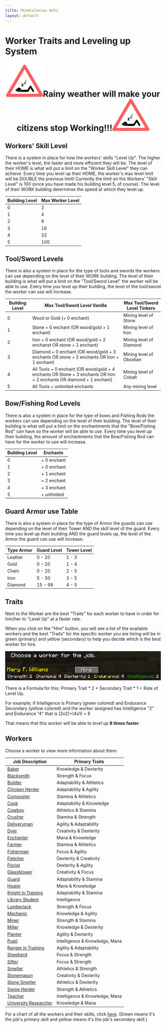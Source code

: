 ```yaml
---
title: MineColonies Wiki
layout: default
---
```

# Worker Traits and Leveling up System

<p style="text-align:center; font-size:20pt;"><img src="../../assets/images/tutorial/Sleep.png" alt="Sleep"><b>Rainy weather will make your citizens stop Working!!!</b><img src="../../assets/images/tutorial/Sleep.png" alt="Sleep"></p>

## Workers' Skill Level

There is a system in place for how the workers' skills "Level Up". The higher the worker's level, the faster and more efficient they will be. The level of their HOME is what will put a limit on the "Worker Skill Level" they can achieve. Every time you level up their HOME, the worker's max level limit will be DOUBLE the previous limit! Currently the limit on the Workers' "Skill Level" is 100 (once you have made his building level 5, of course). The level of their WORK building determines the speed at which they level up.

| Building Level | Max Worker Level |
| -------------- | ---------------- |
| 0              | 2                |
| 1              | 4                |
| 2              | 8                |
| 3              | 16               |
| 4              | 32               |
| 5              | 100              |

## Tool/Sword Levels

There is also a system in place for the type of tools and swords the workers can use depending on the level of their WORK building. The level of their building is what will put a limit on the "Tool/Sword Level" the worker will be able to use. Every time you level up their building, the level of the tool/sword the worker can use will increase.

| Building Level | Max Tool/Sword Level Vanilla | Max Tool/Sword Level Tinkers   |
| -------------- | ---------------------- | ------------------------ |
| 0              | Wood  or Gold (+ 0 enchant)    | Mining level of Stone    |
| 1              | Stone + 0 enchant (OR wood/gold + 1 enchant)  | Mining level of Iron     |
| 2              | Iron + 0 enchant  (OR wood/gold + 2 enchanst OR stone + 1 enchant)  | Mining level of Diamond  |
| 3              | Diamond + 0 enchant (OR wood/gold + 3 enchants OR stone + 2 enchants OR Iron + 1 enchant)  | Mining level of Obsidian |
| 4              | All Tools + 0 enchant (OR wood/gold + 4 enchants OR Stone + 3 enchants OR Iron + 2 enchants OR diamond + 1 enchant)  | Mining level of Cobalt   |
| 5              | All Tools + unlimited enchants  | Any mining level   |


## Bow/Fishing Rod Levels

There is also a system in place for the type of bows and Fishing Rods the workers can use depending on the level of their building. The level of their building is what will put a limit on the enchantments that the "Bow/Fishing Rod" can have so the worker will be able to use. Every time you level up their building, the amount of enchantments that the Bow/Fishing Rod can have for the worker to use will increase.

| Building Level | Enchants  |
| -------------- | ------------- |
| 0              | + 0 enchant   |
| 1              | + 0 enchant   |
| 2              | + 1 enchant   |
| 3              | + 2 enchant   |
| 4              | + 3 enchant   |
| 5              | + unlimited   |


## Guard Armor use Table

There is also a system in place for the type of Armor the guards can use depending on the level of their Tower AND the skill level of the guard. Every time you level up their building AND the guard levels up, the level of the Armor the guard can use will increase.

| Type Armor | Guard Level | Tower Level |
| ---------- | ----------- | ----------- |
| Leather    | 0 - 20      | 1 - 3       |
| Gold       | 0 - 20      | 1 - 4       |
| Chain      | 0 - 20      | 2 - 5       |
| Iron       | 5 - 30      | 3 - 5       |
| Diamond    | 15 - 99     | 4 - 5       |


## Traits

Next to the Worker are the best "Traits" for each worker to have in order for him/her to "Level Up" at a faster rate.

When you click on the "Hire" button, you will see a list of the available workers and the best "Traits" for the specific worker you are hiring will be in green (primary) and yellow (secondary) to help you decide which is the best worker for hire.

![Traits](../../assets/images/tutorial/traits.png)

There is a Formula for this: Primary Trait * 2 + Secondary Trait * 1 = Rate of Level Up.

For example; if Intelligence is Primary (green colored) and Endurance Secondary (yellow colored) and the worker assigned has Intelligence "2" and Endurance "4" that is (2x2)+(4x1) = 8

That means that this worker will be able to *level up* **8 times faster**.

## Workers

Choose a worker to view more information about them:

| Job Description                          | Primary Traits           |
| ---------------------------------------- | ------------------------ |
| [Baker](../workers/baker)                | Knowledge & Dexterity    |
| [Blacksmith](../workers/blacksmith)      | Strength & Focus         |
| [Builder](../workers/builder)            | Adaptability & Athletics |
| [Chicken Herder](../workers/chickenherder) | Adaptability & Agility |
| [Composter](../workers/composter)        | Stamina & Athletics      |
| [Cook](../workers/cook)                  | Adaptability & Knowledge |
| [Cowboy](../workers/cowboy)              | Athletics & Stamina      |
| [Crusher](../worker/crusher)             | Stamina & Strength       |
| [Deliveryman](../workers/deliveryman)    | Agility & Adaptability   |
| [Dyer](../workers/dyer)                  | Creativity & Dexterity   |
| [Enchanter](../workers/enchanter)        | Mana & Knowledge         |
| [Farmer](../workers/farmer)              | Stamina & Athletics      |
| [Fisherman](../workers/fisherman)        | Focus & Agility          |
| [Fletcher](../workers/fletcher)          | Dexterity & Creativity   |
| [Florist](../workers/florist)            | Dexterity & Agility      |
| [Glassblower](../workers/glassblower)    | Creativity & Focus       |
| [Guard](../workers/guard)                | Adaptability & Stamina   |
| [Healer](../workers/healer)              | Mana & Knowledge         |
| [Knight in Training](../workers/knightintraining) | Adaptability & Stamina   |
| [Library Student](../worker/librarystudent) | Intelligence          |
| [Lumberjack](../workers/lumberjack)      | Strength & Focus         |
| [Mechanic](../workers/mechanic)          | Knowledge & Agility      |
| [Miner](../workers/miner)                | Strength & Stamina       |
| [Miller](../workers/miller)              | Knowledge & Dexterity    |
| [Planter](../workers/planter)            | Agility & Dexterity      |
| [Pupil](../workers/pupil)                | Intelligence & Knowledge, Mana |
| [Ranger in Training](../workers/rangerintraining) | Agility & Adaptability   |
| [Shepherd](../workers/shepherd)          | Focus & Strength         |
| [Sifter](../workers/sifter)              | Focus & Strength         |
| [Smelter](../workers/smelter)            | Athletics & Strength     |
| [Stonemason](../workers/stonemason)      | Creativity & Dexterity   |
| [Stone Smelter](../workers/stonesmelter) | Athletics & Dexterity    |
| [Swine Herder](../workers/swineherder)   | Strength & Athletics     |
| [Teacher](../workers/teacher)            | Intelligence & Knowledge, Mana |
| [University Researcher](../workers/researcher) | Knowledge & Mana   |

For a chart of all the workers and their skills, click [here](../../assets/images/gui/jobsandskills.png). (Green means it's the job's primary skill and yellow means it's the job's secondary skill.)
